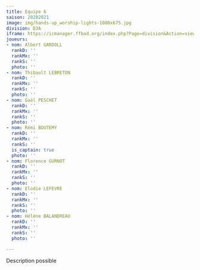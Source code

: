 ```yaml
---
title: Equipe 6
saison: 20202021
image: img/hands-up_worship-lights-1080x675.jpg
division: D3A
iframe: https://icmanager.ffbad.org/index.php?Page=division&Action=view&ID_Division=6049&print=
joueurs:
- nom: Albert GARDOLL
  rankD: ''
  rankMx: ''
  rankS: ''
  photo: ''
- nom: Thibault LEBRETON
  rankD: ''
  rankMx: ''
  rankS: ''
  photo: ''
- nom: Gaël PESCHET
  rankD: ''
  rankMx: ''
  rankS: ''
  photo: ''
- nom: Rémi BOUTEMY
  rankD: ''
  rankMx: ''
  rankS: ''
  is_captain: true
  photo: ''
- nom: Florence GURNOT
  rankD: ''
  rankMx: ''
  rankS: ''
  photo: ''
- nom: Elodie LEFEVRE
  rankD: ''
  rankMx: ''
  rankS: ''
  photo: ''
- nom: Hélène BALANDREAU
  rankD: ''
  rankMx: ''
  rankS: ''
  photo: ''

---
```

Description possible